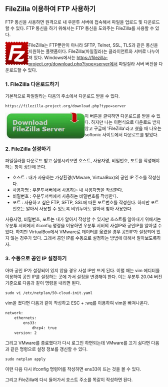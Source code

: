 ## FileZilla 이용하여 FTP 사용하기

FTP 통신을 사용하면 원격으로 내 우분투 서버에 접속해서 파일을 업로드 및 다운로드할 수 있다.
FTP 통신을 하기 위해서는 FTP 통신을 도와주는 FileZilla를 사용할 수 있다.

<img src="./img/FileZillaImage.png" alt="FileZilla" style="zoom: 33%;float:left" /> FileZilla는 FTP뿐만이 아니라 SFTP, Telnet, SSL, TLS과 같은 통신을 지원하는 플랫폼이다.
 FileZilla(파일질라)는 클라이언트와 서버로 나누어져 있다.
 Windows에서는 https://filezilla-project.org/download.php?type=server에서
파일질라 서버 버전을 다운로드할 수 있다.

### 1. FileZilla 다운로드하기

기본적으로 파일질라는 다음의 주소에서 다운로드 받을 수 있다.

```filezilla
https://filezilla-project.org/download.php?type=server
```

<img src="./img/FileZilla_Download.jpg" alt="FileZillaDownload" style="float:left;" />이 버튼을 클릭하면 다운로드를 받을 수 있다.
하지만 나는 이런식으로 다운로드 받지 않고 구글에 'FileZilla'라고 쳤을 때
나오는 softonic 사이트에서 다운로드를 받았다.

### 2. FileZilla 설정하기

파일질라를 다운로드 받고 실행시켜보면  호스트, 사용자명, 비밀번호, 포트를 작성해야하는 창이 상단에 뜬다.

- 호스트 : 내가 사용하는 가상환경(VMware, VirtualBox)의 공인 IP 주소를 작성한다.
- 사용자명 : 우분투서버에서 사용하는 내 사용자명을 작성한다.
- 비밀번호 : 우분투서버에서 사용하는 비밀번호를 작성한다.
- 포트 : 사용하고 싶은 FTP, SFTP, SSL에 따른 포트번호를 작성한다.
             하지만 포트번호는 알아서 사용할 수 있도록 비워두어도 알아서 찾아 사용한다.

사용자명, 비밀번호, 포트는 내가 알아서 작성할 수 있지만 호스트를 알아내기 위해서는
우분투 서버에서 ifconfig 명령을 이용하면 우분투 서버의 사설IP와 공인IP를 알아낼 수 있다.
하지만 VirtualBox에서 VMware로 데이터를 옮겼을 경우 공인IP가 설정되어 있지 않는 경우가 있다.
그래서 공인 IP를 수동으로 설정하는 방법에 대해서 알아보도록하자.

### 3. 수동으로 공인 IP 설정하기

아마 공인 IP가 설정되어 있지 않을 경우 사설 IP만 뜨게 된다.
이럴 때는 vim 에디터를 이용하여 공인 IP를 설정하는 곳에 가서 설정을 변경해야 한다.
이는 우분투 20.04 버전 기준으로 다음과 같이 명령을 내리면 된다.

```ubuntu
sudo vi /etc/netplan/50-cloud-init.yaml
```

vim을 켰다면 다음과 같이 작성하고 ESC + :wq를 이용하여 vim을 빠져나온다.

```ubuntu
network:
	ethernets:
		ens33:
			dhcp4: true
	version: 2
```

그리고 VMware를 종료했다가 다시 로그인 하면되는데
VMware를 끄기 싫다면 다음과 같은 명령으로 설정 정보를 갱신할 수 있다.

```ubuntu
sudo netplan apply
```

이런 다음 다시 ifconfig 명령어를 작성하면 ens33이 뜨는 것을 볼 수 있다.

그리고 FileZilla에 다시 들어가서 호스트 주소를 똑같이 작성하면 된다.